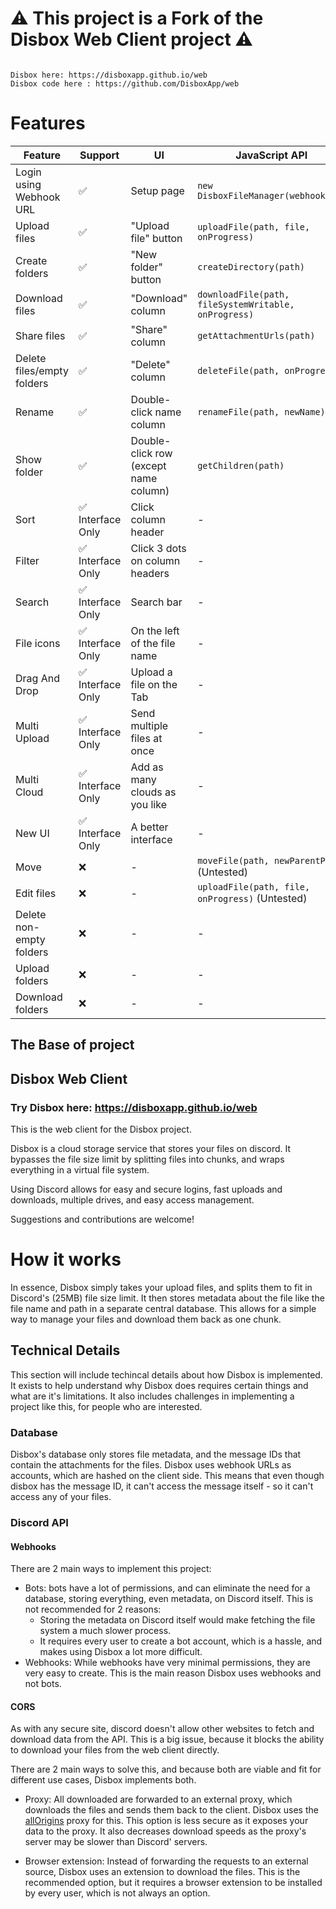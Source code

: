 # ⚠️ This project is a Fork of the Disbox Web Client project ⚠️

``` 

Disbox here: https://disboxapp.github.io/web
Disbox code here : https://github.com/DisboxApp/web

```

# Features

| Feature                    | Support                  | UI                                    | JavaScript API                                        |
|----------------------------|--------------------------|---------------------------------------|-------------------------------------------------------|
| Login using Webhook URL    | ✅                        | Setup page                            | `new DisboxFileManager(webhookUrl)`                   |
| Upload files               | ✅                        | "Upload file" button                  | `uploadFile(path, file, onProgress)`                  |
| Create folders             | ✅                        | "New folder" button                   | `createDirectory(path)`                               |
| Download files             | ✅                        | "Download" column                     | `downloadFile(path, fileSystemWritable, onProgress)`  |
| Share files                | ✅                        | "Share" column                        | `getAttachmentUrls(path)`                             |
| Delete files/empty folders | ✅                        | "Delete" column                       | `deleteFile(path, onProgress)`                        |
| Rename                     | ✅                        | Double-click name column              | `renameFile(path, newName)`                           |
| Show folder                | ✅                        | Double-click row (except name column) | `getChildren(path)`                                   |
| Sort                       | ✅ Interface Only         | Click column header                   | -                                                     |
| Filter                     | ✅ Interface Only         | Click 3 dots on column headers        | -                                                     |
| Search                     | ✅ Interface Only         | Search bar                            | -                                                     |
| File icons                 | ✅ Interface Only         | On the left of the file name          | -                                                     |
| Drag And Drop              | ✅ Interface Only         | Upload a file on the Tab              | -                                                     |
| Multi Upload               | ✅ Interface Only         | Send multiple files at once           | -                                                     |
| Multi Cloud                | ✅ Interface Only         | Add as many clouds as you like        | -                                                     |
| New UI                     | ✅ Interface Only         | A better interface                    | -                                                     |
| Move                       | ❌                        | -                                     | `moveFile(path, newParentPath)` (Untested)            |
| Edit files                 | ❌                        | -                                     | `uploadFile(path, file, onProgress)` (Untested)       |
| Delete non-empty folders   | ❌                        | -                                     | -                                                     |
| Upload folders             | ❌                        | -                                     | -                                                     |
| Download folders           | ❌                        | -                                     | -                                                     |


## The Base of project

## Disbox Web Client

### Try Disbox here: https://disboxapp.github.io/web

This is the web client for the Disbox project.

Disbox is a cloud storage service that stores your files on discord. It bypasses the file size limit by splitting files into chunks, and wraps everything in a virtual file system.

Using Discord allows for easy and secure logins, fast uploads and downloads, multiple drives, and easy access management.

Suggestions and contributions are welcome!

# How it works

In essence, Disbox simply takes your upload files, and splits them to fit in Discord's (25MB) file size limit. It then stores metadata about the file like the file name and path in a separate central database. This allows for a simple way to manage your files and download them back as one chunk.

## Technical Details

This section will include techincal details about how Disbox is implemented. It exists to help understand why Disbox does requires certain things and what are it's limitations. 
It also includes challenges in implementing a project like this, for people who are interested.

### Database

Disbox's database only stores file metadata, and the message IDs that contain the attachments for the files. Disbox uses webhook URLs as accounts, which are hashed on the client side. This means that even though disbox has the message ID, it can't access the message itself - so it can't access any of your files.

### Discord API

#### Webhooks

There are 2 main ways to implement this project:
- Bots: bots have a lot of permissions, and can eliminate the need for a database, storing everything, even metadata, on Discord itself. This is not recommended for 2 reasons:
    - Storing the metadata on Discord itself would make fetching the file system a much slower process.
    - It requires every user to create a bot account, which is a hassle, and makes using Disbox a lot more difficult.
- Webhooks: While webhooks have very minimal permissions, they are very easy to create. This is the main reason Disbox uses webhooks and not bots.

#### CORS

As with any secure site, discord doesn't allow other websites to fetch and download data from the API. This is a big issue, because it blocks the ability to download your files from the web client directly.

There are 2 main ways to solve this, and because both are viable and fit for different use cases, Disbox implements both.

- Proxy: All downloaded are forwarded to an external proxy, which downloads the files and sends them back to the client. Disbox uses the [allOrigins](https://allorigins.win) proxy for this. This option is less secure as it exposes your data to the proxy. It also decreases download speeds as the proxy's server may be slower than Discord' servers.

- Browser extension: Instead of forwarding the requests to an external source, Disbox uses an extension to download the files. This is the recommended option, but it requires a browser extension to be installed by every user, which is not always an option.
